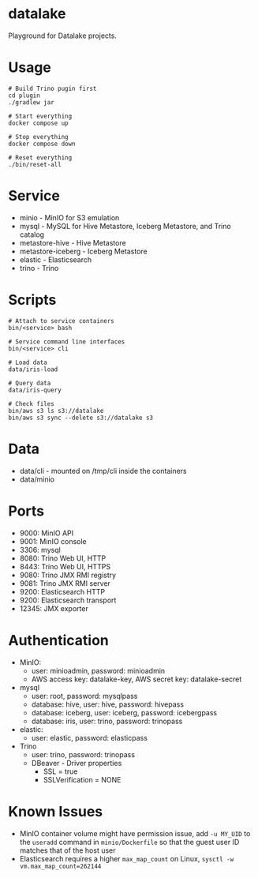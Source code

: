 datalake
========

Playground for Datalake projects.

# Usage

```
# Build Trino pugin first
cd plugin
./gradlew jar

# Start everything
docker compose up

# Stop everything
docker compose down

# Reset everything
./bin/reset-all
```

# Service
- minio - MinIO for S3 emulation
- mysql - MySQL for Hive Metastore, Iceberg Metastore, and Trino catalog
- metastore-hive - Hive Metastore
- metastore-iceberg - Iceberg Metastore
- elastic - Elasticsearch
- trino - Trino

# Scripts

```
# Attach to service containers
bin/<service> bash

# Service command line interfaces
bin/<service> cli

# Load data
data/iris-load

# Query data
data/iris-query

# Check files
bin/aws s3 ls s3://datalake
bin/aws s3 sync --delete s3://datalake s3
```

# Data

- data/cli - mounted on /tmp/cli inside the containers
- data/minio

# Ports

- 9000: MinIO API
- 9001: MinIO console
- 3306: mysql
- 8080: Trino Web UI, HTTP
- 8443: Trino Web UI, HTTPS
- 9080: Trino JMX RMI registry
- 9081: Trino JMX RMI server
- 9200: Elasticsearch HTTP
- 9200: Elasticsearch transport
- 12345: JMX exporter

# Authentication

- MinIO:
    - user: minioadmin, password: minioadmin
    - AWS access key: datalake-key, AWS secret key: datalake-secret
- mysql
    - user: root, password: mysqlpass
    - database: hive, user: hive, password: hivepass
    - database: iceberg, user: iceberg, password: icebergpass
    - database: iris, user: trino, password: trinopass
- elastic:
    - user: elastic, password: elasticpass
- Trino
    - user: trino, password: trinopass
    - DBeaver - Driver properties
        - SSL = true
        - SSLVerification = NONE

# Known Issues

- MinIO container volume might have permission issue, add `-u MY_UID` to the `useradd` command in `minio/Dockerfile` so that the guest user ID matches that of the host user
- Elasticsearch requires a higher `max_map_count` on Linux, `sysctl -w vm.max_map_count=262144`
